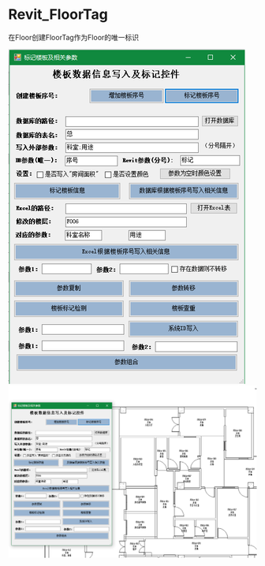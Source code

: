 # Revit_FloorTag
在Floor创建FloorTag作为Floor的唯一标识

![image](https://github.com/imtect/Revit_FloorTag/raw/master/Image/1-1.png)
![image](https://github.com/imtect/Revit_FloorTag/raw/master/Image/1-2.png)

